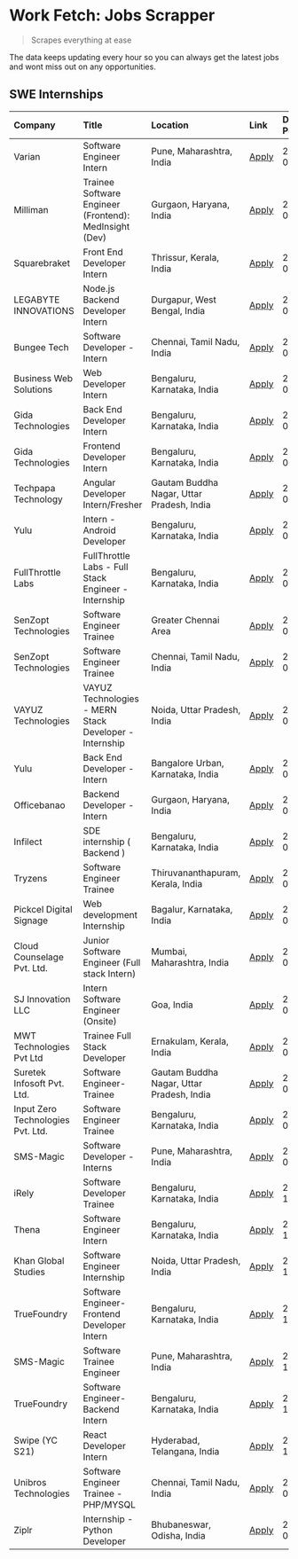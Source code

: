 # Work Fetch: Jobs Scrapper
> Scrapes everything at ease

The data keeps updating every hour so you can always get the latest jobs and wont miss out on any opportunities.

## SWE Internships
<!--START_SECTION:workfetch-->
| Company                           | Title                                                  | Location                                  | Link                                                                                                                                                                                                                                                                     | Date Posted   |
|:----------------------------------|:-------------------------------------------------------|:------------------------------------------|:-------------------------------------------------------------------------------------------------------------------------------------------------------------------------------------------------------------------------------------------------------------------------|:--------------|
| Varian                            | Software Engineer Intern                               | Pune, Maharashtra, India                  | [Apply](https://in.linkedin.com/jobs/view/software-engineer-intern-at-varian-3845773362?position=44&pageNum=0&refId=SUj7JSwnvCqLpyHPBwIB3A%3D%3D&trackingId=l4P1Xny9iZwZ5HU%2FOnOkFw%3D%3D&trk=public_jobs_jserp-result_search-card)                                     | 2024-03-04    |
| Milliman                          | Trainee Software Engineer (Frontend): MedInsight (Dev) | Gurgaon, Haryana, India                   | [Apply](https://in.linkedin.com/jobs/view/trainee-software-engineer-frontend-medinsight-dev-at-milliman-3792874280?position=5&pageNum=0&refId=SUj7JSwnvCqLpyHPBwIB3A%3D%3D&trackingId=YoZ3Pq7vBi7g5e%2FRFvTiRw%3D%3D&trk=public_jobs_jserp-result_search-card)           | 2024-03-01    |
| Squarebraket                      | Front End Developer Intern                             | Thrissur, Kerala, India                   | [Apply](https://in.linkedin.com/jobs/view/front-end-developer-intern-at-squarebraket-3838541191?position=15&pageNum=0&refId=SUj7JSwnvCqLpyHPBwIB3A%3D%3D&trackingId=yyjhDqnyHsflU8Ee9iLi4w%3D%3D&trk=public_jobs_jserp-result_search-card)                               | 2024-02-29    |
| LEGABYTE INNOVATIONS              | Node.js Backend Developer Intern                       | Durgapur, West Bengal, India              | [Apply](https://in.linkedin.com/jobs/view/node-js-backend-developer-intern-at-legabyte-innovations-3842647664?position=54&pageNum=0&refId=SUj7JSwnvCqLpyHPBwIB3A%3D%3D&trackingId=vpEAs%2FPiPIrp%2F6OIjDO30g%3D%3D&trk=public_jobs_jserp-result_search-card)             | 2024-02-29    |
| Bungee Tech                       | Software Developer - Intern                            | Chennai, Tamil Nadu, India                | [Apply](https://in.linkedin.com/jobs/view/software-developer-intern-at-bungee-tech-3842220746?position=51&pageNum=0&refId=SUj7JSwnvCqLpyHPBwIB3A%3D%3D&trackingId=IloqFvS3ll%2FKGTb0PpmUJA%3D%3D&trk=public_jobs_jserp-result_search-card)                               | 2024-02-28    |
| Business Web Solutions            | Web Developer Intern                                   | Bengaluru, Karnataka, India               | [Apply](https://in.linkedin.com/jobs/view/web-developer-intern-at-business-web-solutions-3839906144?position=18&pageNum=0&refId=SUj7JSwnvCqLpyHPBwIB3A%3D%3D&trackingId=8Skvc%2FWvOxk75gieyLeqFQ%3D%3D&trk=public_jobs_jserp-result_search-card)                         | 2024-02-26    |
| Gida Technologies                 | Back End Developer Intern                              | Bengaluru, Karnataka, India               | [Apply](https://in.linkedin.com/jobs/view/back-end-developer-intern-at-gida-technologies-3836849295?position=50&pageNum=0&refId=SUj7JSwnvCqLpyHPBwIB3A%3D%3D&trackingId=DRjBuS61FABTBRh8a6B5Ug%3D%3D&trk=public_jobs_jserp-result_search-card)                           | 2024-02-23    |
| Gida Technologies                 | Frontend Developer Intern                              | Bengaluru, Karnataka, India               | [Apply](https://in.linkedin.com/jobs/view/frontend-developer-intern-at-gida-technologies-3836040945?position=16&pageNum=0&refId=SUj7JSwnvCqLpyHPBwIB3A%3D%3D&trackingId=0t1G5%2BW9pLb6atNAR%2B0lEw%3D%3D&trk=public_jobs_jserp-result_search-card)                       | 2024-02-21    |
| Techpapa Technology               | Angular Developer Intern/Fresher                       | Gautam Buddha Nagar, Uttar Pradesh, India | [Apply](https://in.linkedin.com/jobs/view/angular-developer-intern-fresher-at-techpapa-technology-3834305862?position=48&pageNum=0&refId=SUj7JSwnvCqLpyHPBwIB3A%3D%3D&trackingId=oUVN6p4oq4XuNvktL%2F13Dg%3D%3D&trk=public_jobs_jserp-result_search-card)                | 2024-02-20    |
| Yulu                              | Intern - Android Developer                             | Bengaluru, Karnataka, India               | [Apply](https://in.linkedin.com/jobs/view/intern-android-developer-at-yulu-3834459982?position=47&pageNum=0&refId=SUj7JSwnvCqLpyHPBwIB3A%3D%3D&trackingId=MyCI384tpNPNkyZbPofYMw%3D%3D&trk=public_jobs_jserp-result_search-card)                                         | 2024-02-19    |
| FullThrottle Labs                 | FullThrottle Labs - Full Stack Engineer - Internship   | Bengaluru, Karnataka, India               | [Apply](https://in.linkedin.com/jobs/view/fullthrottle-labs-full-stack-engineer-internship-at-fullthrottle-labs-3829636016?position=46&pageNum=0&refId=SUj7JSwnvCqLpyHPBwIB3A%3D%3D&trackingId=maU28UICbCCaHvwrFYA5bQ%3D%3D&trk=public_jobs_jserp-result_search-card)    | 2024-02-17    |
| SenZopt Technologies              | Software Engineer Trainee                              | Greater Chennai Area                      | [Apply](https://in.linkedin.com/jobs/view/software-engineer-trainee-at-senzopt-technologies-3827688781?position=34&pageNum=0&refId=SUj7JSwnvCqLpyHPBwIB3A%3D%3D&trackingId=wcgyn0ke3oRFuI%2BwjCnrVg%3D%3D&trk=public_jobs_jserp-result_search-card)                      | 2024-02-12    |
| SenZopt Technologies              | Software Engineer Trainee                              | Chennai, Tamil Nadu, India                | [Apply](https://in.linkedin.com/jobs/view/software-engineer-trainee-at-senzopt-technologies-3827686880?position=42&pageNum=0&refId=SUj7JSwnvCqLpyHPBwIB3A%3D%3D&trackingId=rCAm0hqj124hEfac5U50EQ%3D%3D&trk=public_jobs_jserp-result_search-card)                        | 2024-02-12    |
| VAYUZ Technologies                | VAYUZ Technologies - MERN Stack Developer - Internship | Noida, Uttar Pradesh, India               | [Apply](https://in.linkedin.com/jobs/view/vayuz-technologies-mern-stack-developer-internship-at-vayuz-technologies-3822619356?position=52&pageNum=0&refId=SUj7JSwnvCqLpyHPBwIB3A%3D%3D&trackingId=y1JjD5zJMRhcbFEdHThO4g%3D%3D&trk=public_jobs_jserp-result_search-card) | 2024-02-10    |
| Yulu                              | Back End Developer - Intern                            | Bangalore Urban, Karnataka, India         | [Apply](https://in.linkedin.com/jobs/view/back-end-developer-intern-at-yulu-3821682220?position=7&pageNum=0&refId=SUj7JSwnvCqLpyHPBwIB3A%3D%3D&trackingId=hZ7Pj923s3n%2FNmbslKXnMA%3D%3D&trk=public_jobs_jserp-result_search-card)                                       | 2024-02-04    |
| Officebanao                       | Backend Developer - Intern                             | Gurgaon, Haryana, India                   | [Apply](https://in.linkedin.com/jobs/view/backend-developer-intern-at-officebanao-3814263731?position=23&pageNum=0&refId=SUj7JSwnvCqLpyHPBwIB3A%3D%3D&trackingId=syE1MEofSc2iV762f2r2Xg%3D%3D&trk=public_jobs_jserp-result_search-card)                                  | 2024-01-31    |
| Infilect                          | SDE internship ( Backend )                             | Bengaluru, Karnataka, India               | [Apply](https://in.linkedin.com/jobs/view/sde-internship-backend-at-infilect-3815120558?position=25&pageNum=0&refId=SUj7JSwnvCqLpyHPBwIB3A%3D%3D&trackingId=Ap7KO3hGHi3DIt5f0oswtA%3D%3D&trk=public_jobs_jserp-result_search-card)                                       | 2024-01-25    |
| Tryzens                           | Software Engineer Trainee                              | Thiruvananthapuram, Kerala, India         | [Apply](https://in.linkedin.com/jobs/view/software-engineer-trainee-at-tryzens-3809363491?position=36&pageNum=0&refId=SUj7JSwnvCqLpyHPBwIB3A%3D%3D&trackingId=RqqspyVHzwL6lqneygHRAg%3D%3D&trk=public_jobs_jserp-result_search-card)                                     | 2024-01-18    |
| Pickcel Digital Signage           | Web development Internship                             | Bagalur, Karnataka, India                 | [Apply](https://in.linkedin.com/jobs/view/web-development-internship-at-pickcel-digital-signage-3826062393?position=60&pageNum=0&refId=SUj7JSwnvCqLpyHPBwIB3A%3D%3D&trackingId=97EUU4R5I6rMSmDEM69Oyw%3D%3D&trk=public_jobs_jserp-result_search-card)                    | 2024-01-15    |
| Cloud Counselage Pvt. Ltd.        | Junior Software Engineer (Full stack Intern)           | Mumbai, Maharashtra, India                | [Apply](https://in.linkedin.com/jobs/view/junior-software-engineer-full-stack-intern-at-cloud-counselage-pvt-ltd-3803132814?position=26&pageNum=0&refId=SUj7JSwnvCqLpyHPBwIB3A%3D%3D&trackingId=jUi7bAUpxEIZFL1a%2Fi7CDw%3D%3D&trk=public_jobs_jserp-result_search-card) | 2024-01-11    |
| SJ Innovation LLC                 | Intern Software Engineer (Onsite)                      | Goa, India                                | [Apply](https://in.linkedin.com/jobs/view/intern-software-engineer-onsite-at-sj-innovation-llc-3799959011?position=40&pageNum=0&refId=SUj7JSwnvCqLpyHPBwIB3A%3D%3D&trackingId=thJL2OyxYVBCt%2BRdrqu%2BAA%3D%3D&trk=public_jobs_jserp-result_search-card)                 | 2024-01-11    |
| MWT Technologies Pvt Ltd          | Trainee Full Stack Developer                           | Ernakulam, Kerala, India                  | [Apply](https://in.linkedin.com/jobs/view/trainee-full-stack-developer-at-mwt-technologies-pvt-ltd-3800921715?position=4&pageNum=0&refId=SUj7JSwnvCqLpyHPBwIB3A%3D%3D&trackingId=s6WPnKTYr7m1ERJq6%2BKqiA%3D%3D&trk=public_jobs_jserp-result_search-card)                | 2024-01-09    |
| Suretek Infosoft Pvt. Ltd.        | Software Engineer-Trainee                              | Gautam Buddha Nagar, Uttar Pradesh, India | [Apply](https://in.linkedin.com/jobs/view/software-engineer-trainee-at-suretek-infosoft-pvt-ltd-3800934643?position=20&pageNum=0&refId=SUj7JSwnvCqLpyHPBwIB3A%3D%3D&trackingId=moXeY3XwXkf1ahVFJIcvZg%3D%3D&trk=public_jobs_jserp-result_search-card)                    | 2024-01-09    |
| Input Zero Technologies Pvt. Ltd. | Software Engineer Trainee                              | Bengaluru, Karnataka, India               | [Apply](https://in.linkedin.com/jobs/view/software-engineer-trainee-at-input-zero-technologies-pvt-ltd-3800927643?position=32&pageNum=0&refId=SUj7JSwnvCqLpyHPBwIB3A%3D%3D&trackingId=VKyEdX9Nrb5YVqtZldgznA%3D%3D&trk=public_jobs_jserp-result_search-card)             | 2024-01-09    |
| SMS-Magic                         | Software Developer -Interns                            | Pune, Maharashtra, India                  | [Apply](https://in.linkedin.com/jobs/view/software-developer-interns-at-sms-magic-3799485343?position=35&pageNum=0&refId=SUj7JSwnvCqLpyHPBwIB3A%3D%3D&trackingId=%2Bzd%2BZtgoL8%2FETEdFBbGxYA%3D%3D&trk=public_jobs_jserp-result_search-card)                            | 2024-01-05    |
| iRely                             | Software Developer Trainee                             | Bengaluru, Karnataka, India               | [Apply](https://in.linkedin.com/jobs/view/software-developer-trainee-at-irely-3801577534?position=11&pageNum=0&refId=SUj7JSwnvCqLpyHPBwIB3A%3D%3D&trackingId=Ndw%2FyG54lQkDoEsop5Wyxg%3D%3D&trk=public_jobs_jserp-result_search-card)                                    | 2023-12-22    |
| Thena                             | Software Engineer Intern                               | Bengaluru, Karnataka, India               | [Apply](https://in.linkedin.com/jobs/view/software-engineer-intern-at-thena-3778731751?position=13&pageNum=0&refId=SUj7JSwnvCqLpyHPBwIB3A%3D%3D&trackingId=IwGlgzz%2BfeofSVMwtl0Tdw%3D%3D&trk=public_jobs_jserp-result_search-card)                                      | 2023-12-05    |
| Khan Global Studies               | Software Engineer Internship                           | Noida, Uttar Pradesh, India               | [Apply](https://in.linkedin.com/jobs/view/software-engineer-internship-at-khan-global-studies-3766942197?position=43&pageNum=0&refId=SUj7JSwnvCqLpyHPBwIB3A%3D%3D&trackingId=UrFzp65yJmzgW2wKHK%2BpWg%3D%3D&trk=public_jobs_jserp-result_search-card)                    | 2023-11-27    |
| TrueFoundry                       | Software Engineer- Frontend Developer Intern           | Bengaluru, Karnataka, India               | [Apply](https://in.linkedin.com/jobs/view/software-engineer-frontend-developer-intern-at-truefoundry-3790095058?position=12&pageNum=0&refId=SUj7JSwnvCqLpyHPBwIB3A%3D%3D&trackingId=m9AvLiiC9jAryGvhyFOBww%3D%3D&trk=public_jobs_jserp-result_search-card)               | 2023-11-24    |
| SMS-Magic                         | Software Trainee Engineer                              | Pune, Maharashtra, India                  | [Apply](https://in.linkedin.com/jobs/view/software-trainee-engineer-at-sms-magic-3761409781?position=28&pageNum=0&refId=SUj7JSwnvCqLpyHPBwIB3A%3D%3D&trackingId=iUpbBaaRgkjevb5UCzMGxg%3D%3D&trk=public_jobs_jserp-result_search-card)                                   | 2023-11-16    |
| TrueFoundry                       | Software Engineer-Backend Intern                       | Bengaluru, Karnataka, India               | [Apply](https://in.linkedin.com/jobs/view/software-engineer-backend-intern-at-truefoundry-3779508170?position=30&pageNum=0&refId=SUj7JSwnvCqLpyHPBwIB3A%3D%3D&trackingId=RIVPho4EOdSpYg5W%2FH2x6w%3D%3D&trk=public_jobs_jserp-result_search-card)                        | 2023-11-10    |
| Swipe (YC S21)                    | React Developer Intern                                 | Hyderabad, Telangana, India               | [Apply](https://in.linkedin.com/jobs/view/react-developer-intern-at-swipe-yc-s21-3737600089?position=14&pageNum=0&refId=SUj7JSwnvCqLpyHPBwIB3A%3D%3D&trackingId=kAjRO3l%2BPNdMeT36metuKw%3D%3D&trk=public_jobs_jserp-result_search-card)                                 | 2023-10-13    |
| Unibros Technologies              | Software Engineer Trainee - PHP/MYSQL                  | Chennai, Tamil Nadu, India                | [Apply](https://in.linkedin.com/jobs/view/software-engineer-trainee-php-mysql-at-unibros-technologies-3656599241?position=37&pageNum=0&refId=SUj7JSwnvCqLpyHPBwIB3A%3D%3D&trackingId=uDhqvBTRJ4Ec6VFNREJn9g%3D%3D&trk=public_jobs_jserp-result_search-card)              | 2023-06-12    |
| Ziplr                             | Internship - Python Developer                          | Bhubaneswar, Odisha, India                | [Apply](https://in.linkedin.com/jobs/view/internship-python-developer-at-ziplr-3645677592?position=57&pageNum=0&refId=SUj7JSwnvCqLpyHPBwIB3A%3D%3D&trackingId=%2BiGKl0SZOpNfPNXLcVV5lQ%3D%3D&trk=public_jobs_jserp-result_search-card)                                   | 2023-06-02    |
<!--END_SECTION:workfetch-->
